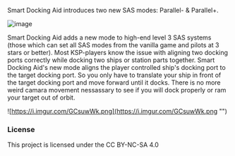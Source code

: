 Smart Docking Aid introduces two new SAS modes: Parallel- & Parallel+.

![image](https://i.imgur.com/LWJbNG3.png "")

Smart Docking Aid adds a new mode to high-end level 3 SAS systems (those which can set all SAS modes from the vanilla game and pilots at 3 stars or better). Most KSP-players know the issue with aligning two docking ports correctly while docking two ships or station parts together. Smart Docking Aid's new mode aligns the player controlled ship's docking port to the target docking port. So you only have to translate your ship in front of the target docking port and move forward until it docks. There is no more weird camara movement nessassary to see if you will dock properly or ram your target out of orbit.

![https://i.imgur.com/GCsuwWk.png](https://i.imgur.com/GCsuwWk.png "")

### License
This project is licensed under the CC BY-NC-SA 4.0
